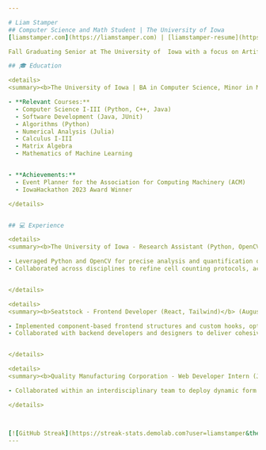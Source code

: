 ```yaml
---

# Liam Stamper
## Computer Science and Math Student | The University of Iowa
[liamstamper.com](https://liamstamper.com) | [liamstamper-resume](https://liamstamper.com/resume.pdf) | [LinkedIn](https://www.linkedin.com/in/liamstamper/) | liam.stamper@gmail.com

Fall Graduating Senior at The University of  Iowa with a focus on Artificial Intelligence and Machine Learning. In 2024, worked as a research assistant at the University of Iowa to develop predictive models using OpenCV. Worked in 2023 as a frontend developer using React and Tailwind for SeatStock, a ticket marketplace startup in Iowa City. Interned summer 2022 at Quality Manufacturing Corporation as a full stack engineer.

## 🎓 Education

<details>
<summary><b>The University of Iowa | BA in Computer Science, Minor in Mathematics</b></summary>

- **Relevant Courses:**
  - Computer Science I-III (Python, C++, Java)
  - Software Development (Java, JUnit)
  - Algorithms (Python)
  - Numerical Analysis (Julia)
  - Calculus I-III
  - Matrix Algebra
  - Mathematics of Machine Learning


- **Achievements:**
  - Event Planner for the Association for Computing Machinery (ACM)
  - IowaHackathon 2023 Award Winner

</details>


## 💻 Experience

<details>
<summary><b>The University of Iowa - Research Assistant (Python, OpenCV)</b> (December 2024 - Present)</summary>

- Leveraged Python and OpenCV for precise analysis and quantification of cells in bone marrow scans
- Collaborated across disciplines to refine cell counting protocols, achieving 60%  faster data collection 


</details>

<details>
<summary><b>Seatstock - Frontend Developer (React, Tailwind)</b> (August 2023 - December 2023)</summary>

- Implemented component-based frontend structures and custom hooks, optimizing load times and performance         
- Collaborated with backend developers and designers to deliver cohesive product features under tight deadlines


</details>

<details>
<summary><b>Quality Manufacturing Corporation - Web Developer Intern (JavaScript, HTML/CSS, MySQL)</b> (Summer 2022)</summary>

- Collaborated within an interdisciplinary team to deploy dynamic form applications, digitizing part requests and streamlining workflow processes.

</details>



[![GitHub Streak](https://streak-stats.demolab.com?user=liamstamper&theme=soft-green)](https://git.io/streak-stats)
---
```

